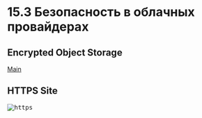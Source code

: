 # 15.3 Безопасность в облачных провайдерах

## Encrypted Object Storage<br>
   [Main](https://github.com/Gasan66/devops-netology/blob/main/15.3/main.tf)

## HTTPS Site <br>
   <kbd> 
      <img src="https://github.com/Gasan66/devops-netology/blob/main/15.3/https.png" alt="https"
      title="https"/> 
   </kbd>
